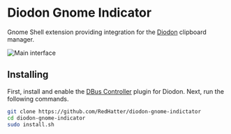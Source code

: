 # Diodon Gnome Indicator
Gnome Shell extension providing integration for the [Diodon](https://launchpad.net/diodon) clipboard manager.

![Main interface](/../assets/screenshot-1.png?raw=true "Main interface")

## Installing
First, install and enable the [DBus Controller](https://github.com/RedHatter/diodon-plugins) plugin for Diodon. Next, run the following commands.

```bash
git clone https://github.com/RedHatter/diodon-gnome-indictator
cd diodon-gnome-indicator
sudo install.sh
```
